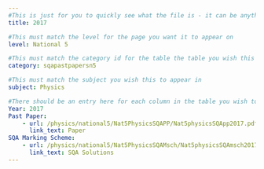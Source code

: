 ```yaml
---
#This is just for you to quickly see what the file is - it can be anything you want
title: 2017

#This must match the level for the page you want it to appear on
level: National 5

#This must match the category id for the table the table you wish this to appear in
category: sqapastpapersn5

#This must match the subject you wish this to appear in
subject: Physics

#There should be an entry here for each column in the table you wish to populate:
Year: 2017
Past Paper:
    - url: /physics/national5/Nat5PhysicsSQAPP/Nat5physicsSQApp2017.pdf
      link_text: Paper
SQA Marking Scheme:
    - url: /physics/national5/Nat5PhysicsSQAMsch/Nat5physicsSQAmsch2017.pdf
      link_text: SQA Solutions
---
```


